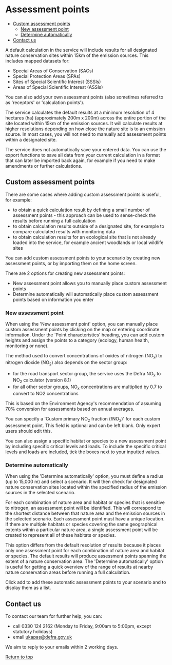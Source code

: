 <div id='top'></div>

# Assessment points

- [Custom assessment points](#section1)
    - [New assessment point](#section1a)
    - [Determine automatically](#section1b)
 - [Contact us](#section2)

A default calculation in the service will include results for all designated nature conservation sites within 15km of the emission sources. This includes mapped datasets for:
- Special Areas of Conservation (SACs)
- Special Protection Areas (SPAs)
- Sites of Special Scientific Interest (SSSIs)
- Areas of Special Scientific Interest (ASSIs)

You can also add your own assessment points (also sometimes referred to as 'receptors' or 'calculation points').

The service calculates the default results at a minimum resolution of 4 hectares (ha) (approximately 200m x 200m) across the entire portion of the site located within 15km of the emission sources. It will calculate results at higher resolutions depending on how close the nature site is to an emission source. In most cases, you will not need to manually add assessment points  within a designated site.

The service does not automatically save your entered data. You can use the export functions to save all data from your current calculation in a format that can later be imported back again, for example if you need to make amendments or further calculations.

<div id='section1'></div>

## Custom assessment points

There are some cases where adding custom assessment points is useful, for example:
- to obtain a quick calculation result by defining a small number of assessment points - this approach can be used to sense-check the results before running a full calculation
- to obtain calculation results outside of a designated site, for example to compare calculated results with monitoring data
- to obtain calculation results for an ecological site that is not already loaded into the service, for example ancient woodlands or local wildlife sites

You can add custom assessment points to your scenario by creating new assessment points, or by importing them on the home screen.

There are 2 options for creating new assessment points:
- New assessment point allows you to manually place custom assessment points
- Determine automatically will automatically place custom assessment points based on information you enter

<div id='section1a'></div>

### New assessment point

When using the 'New assessment point' option, you can manually place custom assessment points by clicking on the map or entering coordinate information. Under the 'Point characteristics' heading, you can add custom heights and assign the points to a category (ecology, human health, monitoring or none).

The method used to convert concentrations of oxides of nitrogen (NO<sub>x</sub>) to nitrogen dioxide (NO<sub>2</sub>) also depends on the sector group:
- for the road transport sector group, the service uses the Defra NO<sub>x</sub> to NO<sub>2</sub> calculator (version 8.1)
- for all other sector groups, NO<sub>x</sub> concentrations are multiplied by 0.7 to convert to NO2 concentrations

This is based on the Environment Agency's recommendation of assuming 70% conversion for assessments based on annual averages.

You can specify a 'Custom primary NO<sub>2</sub> fraction (fNO<sub>2</sub>)' for each custom assessment point. This field is optional and can be left blank. Only expert users should edit this.

You can also assign a specific habitat or species to a new assessment point by including specific critical levels and loads. To include the specific critical levels and loads are included, tick the boxes next to your inputted values.

<div id='section1b'></div>

### Determine automatically

When using the 'Determine automatically' option, you must define a radius (up to 15,000 m) and select a scenario. It will then check for designated nature conservation sites located within the specified radius of the emission sources in the selected scenario.

For each combination of nature area and habitat or species that is sensitive to nitrogen, an assessment point will be identified. This will correspond to the shortest distance between that nature area and the emission sources in the selected scenario. Each assessment point must have a unique location. If there are multiple habitats or species covering the same geographical extents within a particular nature area, a single assessment point will be created to represent all of these habitats or species.

This option differs from the default resolution of results because it places only one assessment point for each combination of nature area and habitat or species. The default results will produce assessment points spanning the extent of a nature conservation area. The 'Determine automatically' option is useful for getting a quick overview of the range of results at nearby nature conservation areas before running a full calculation.

Click add to add these automatic assessment points to your scenario and to display them as a list.

<div id='section2'></div>

## Contact us

To contact our team for further help, you can:
- call 0330 124 2162 (Monday to Friday, 9:00am to 5:00pm, except statutory holidays)
- email ukapas@defra.gov.uk

We aim to reply to your emails within 2 working days.

[Return to top](#top)
